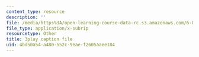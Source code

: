 ```yaml
---
content_type: resource
description: ''
file: /media/https%3A/open-learning-course-data-rc.s3.amazonaws.com/6-042j-mathematics-for-computer-science-spring-2015/4bd50a54a480552c9eaef2605aaee184_wfr4XbR5VP8.vtt
file_type: application/x-subrip
resourcetype: Other
title: 3play caption file
uid: 4bd50a54-a480-552c-9eae-f2605aaee184
---
```

